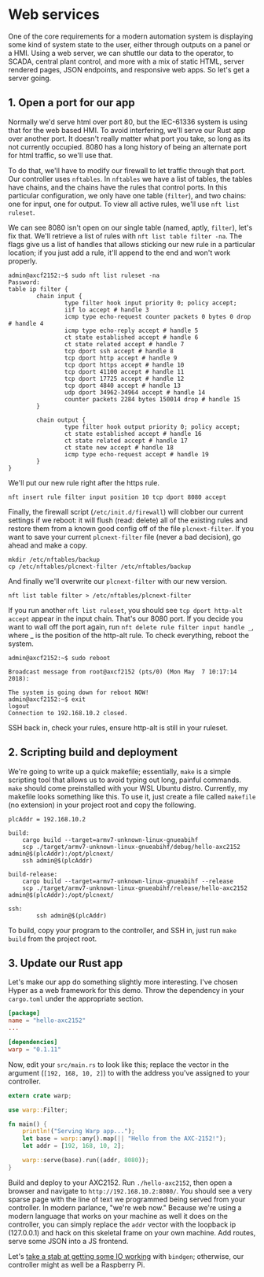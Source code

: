 # Web services

One of the core requirements for a modern automation system is displaying some kind of system state to the user, either through outputs on a panel or a HMI. Using a web server, we can shuttle our data to the operator, to SCADA, central plant control, and more with a mix of static HTML, server rendered pages, JSON endpoints, and responsive web apps. So let's get a server going.

## 1. Open a port for our app

Normally we'd serve html over port 80, but the IEC-61336 system is using that for the web based HMI. To avoid interfering, we'll serve our Rust app over another port. It doesn't really matter what port you take, so long as its not currently occupied. 8080 has a long history of being an alternate port for html traffic, so we'll use that.

To do that, we'll have to modify our firewall to let traffic through that port. Our controller uses `nftables`. In `nftables` we have a list of tables, the tables have chains, and the chains have the rules that control ports. In this particular configuration, we only have one table (`filter`), and two chains: one for input, one for output. To view all active rules, we'll use `nft list ruleset`.

We can see 8080 isn't open on our single table (named, aptly, `filter`), let's fix that. We'll retrieve a list of rules with `nft list table filter -na`. The flags give us a list of handles that allows sticking our new rule in a particular location; if you just add a rule, it'll append to the end and won't work properly.

``` console
admin@axcf2152:~$ sudo nft list ruleset -na
Password:
table ip filter {
        chain input {
                type filter hook input priority 0; policy accept;
                iif lo accept # handle 3
                icmp type echo-request counter packets 0 bytes 0 drop # handle 4
                icmp type echo-reply accept # handle 5
                ct state established accept # handle 6
                ct state related accept # handle 7
                tcp dport ssh accept # handle 8
                tcp dport http accept # handle 9
                tcp dport https accept # handle 10
                tcp dport 41100 accept # handle 11
                tcp dport 17725 accept # handle 12
                tcp dport 4840 accept # handle 13
                udp dport 34962-34964 accept # handle 14
                counter packets 2284 bytes 150014 drop # handle 15
        }

        chain output {
                type filter hook output priority 0; policy accept;
                ct state established accept # handle 16
                ct state related accept # handle 17
                ct state new accept # handle 18
                icmp type echo-request accept # handle 19
        }
}
```

We'll put our new rule right after the https rule.

``` console
nft insert rule filter input position 10 tcp dport 8080 accept
```

Finally, the firewall script (`/etc/init.d/firewall`) will clobber our current settings if we reboot: it will flush (read: delete) all of the existing rules and restore them from a known good config off of the file `plcnext-filter`. If you want to save your current `plcnext-filter` file (never a bad decision), go ahead and make a copy.

``` console
mkdir /etc/nftables/backup
cp /etc/nftables/plcnext-filter /etc/nftables/backup
```

And finally we'll overwrite our `plcnext-filter` with our new version.

``` console
nft list table filter > /etc/nftables/plcnext-filter
```

If you run another `nft list ruleset`, you should see `tcp dport http-alt accept` appear in the input chain. That's our 8080 port. If you decide you want to wall off the port again, run `nft delete rule filter input handle _`, where _ is the position of the http-alt rule. To check everything, reboot the system.

```console
admin@axcf2152:~$ sudo reboot

Broadcast message from root@axcf2152 (pts/0) (Mon May  7 10:17:14 2018):

The system is going down for reboot NOW!
admin@axcf2152:~$ exit
logout
Connection to 192.168.10.2 closed.
```

SSH back in, check your rules, ensure http-alt is still in your ruleset.

## 2. Scripting build and deployment

We're going to write up a quick makefile; essentially, `make` is a simple scripting tool that allows us to avoid typing out long, painful commands. `make` should come preinstalled with your WSL Ubuntu distro. Currently, my makefile looks something like this. To use it, just create a file called `makefile` (no extension) in your project root and copy the following.

``` MAKE
plcAddr = 192.168.10.2

build:
	cargo build --target=armv7-unknown-linux-gnueabihf
	scp ./target/armv7-unknown-linux-gnueabihf/debug/hello-axc2152 admin@$(plcAddr):/opt/plcnext/
	ssh admin@$(plcAddr)

build-release:
	cargo build --target=armv7-unknown-linux-gnueabihf --release
	scp ./target/armv7-unknown-linux-gnueabihf/release/hello-axc2152 admin@$(plcAddr):/opt/plcnext/

ssh:
        ssh admin@$(plcAddr)
```

To build, copy your program to the controller, and SSH in, just run `make build` from the project root.

## 3. Update our Rust app

Let's make our app do something slightly more interesting. I've chosen Hyper as a web framework for this demo. Throw the dependency in your `cargo.toml` under the appropriate section.

``` toml
[package]
name = "hello-axc2152"
...

[dependencies]
warp = "0.1.11"
```

Now, edit your `src/main.rs` to look like this; replace the vector in the argument (`[192, 168, 10, 2]`) to with the address you've assigned to your controller.

``` rust
extern crate warp;

use warp::Filter;

fn main() {
    println!("Serving Warp app...");
    let base = warp::any().map(|| "Hello from the AXC-2152!");
    let addr = [192, 168, 10, 2];

    warp::serve(base).run((addr, 8080));
}
```

Build and deploy to your AXC2152. Run `./hello-axc2152`, then open a browser and navigate to `http://192.168.10.2:8080/`. You should see a very sparse page with the line of text we programmed being served from your controller. In modern parlance, "we're web now." Because we're using a modern language that works on your machine as well it does on the controller, you can simply replace the `addr` vector with the loopback ip (127.0.0.1) and hack on this skeletal frame on your own machine. Add routes, serve some JSON into a JS frontend.

Let's [take a stab at getting some IO working](./calling_cpp.md) with `bindgen`; otherwise, our controller might as well be a Raspberry Pi.
